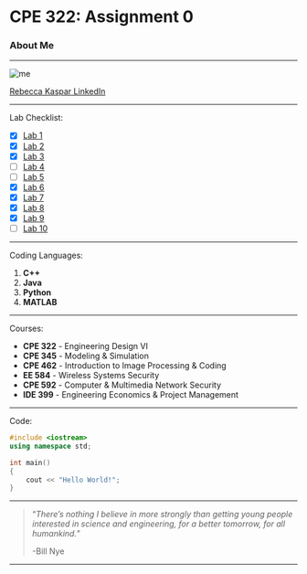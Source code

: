 # CPE 322: Assignment 0
### About Me
---
![me](https://github.com/rkaspar123/CPE322/assets/123090388/f66140a7-00d1-47ed-ad71-4a92be96c844) 

[Rebecca Kaspar LinkedIn](https://www.linkedin.com/in/rebecca-kaspar-950b71230/)

---
Lab Checklist:
- [x] [Lab 1](https://github.com/rkaspar123/CPE322/blob/main/Labs/Lab1.md)
- [x] [Lab 2](https://github.com/rkaspar123/CPE322/blob/main/Labs/Lab2.md)
- [x] [Lab 3](https://github.com/rkaspar123/CPE322/blob/main/Labs/Lab3.md)
- [ ] [Lab 4](https://github.com/rkaspar123/CPE322/blob/main/Labs/Lab4.md)
- [ ] [Lab 5](https://github.com/rkaspar123/CPE322/blob/main/Labs/Lab5.md)
- [x] [Lab 6](https://github.com/rkaspar123/CPE322/blob/main/Labs/Lab6.md)
- [x] [Lab 7](https://github.com/rkaspar123/CPE322/blob/main/Labs/Lab7.md)
- [x] [Lab 8](https://github.com/rkaspar123/CPE322/blob/main/Labs/Lab8.md)
- [x] [Lab 9](https://github.com/rkaspar123/CPE322/blob/main/Labs/Lab9.md)
- [ ] [Lab 10](https://github.com/rkaspar123/CPE322/blob/main/Labs/Lab10.md)
---
Coding Languages:
1. **C++**
2. **Java**
3. **Python**
4. **MATLAB**
---
Courses:
- **CPE 322** - Engineering Design VI
- **CPE 345** - Modeling & Simulation
- **CPE 462** - Introduction to Image Processing & Coding
- **EE 584** - Wireless Systems Security
- **CPE 592** - Computer & Multimedia Network Security
- **IDE 399** - Engineering Economics & Project Management
---
Code:
```cpp
#include <iostream>
using namespace std;

int main()
{
    cout << "Hello World!";
}
```
---
> “*There’s nothing I believe in more strongly than getting young people interested in science and engineering, for a better tomorrow, for all humankind.*”
> 
> -Bill Nye
---
